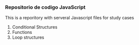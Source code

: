 ### Repositorio de codigo JavaScript

This is a reporitory with serveral Javascript files for study cases

1. Conditional Structures
2. Functions
3. Loop structures

